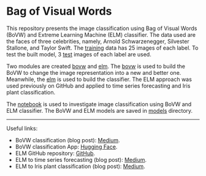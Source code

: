 # Bag of Visual Words

This repository presents the image classification using Bag of Visual Words (BoVW) and Extreme Learning Machine (ELM) classifier. The data used are the faces of three celebrities, namely, Arnold Schwarzenegger, Silvester Stallone, and Taylor Swift. The [training](data/training/) data has 25 images of each label. To test the built model, 3 [test](data/test/) images of each label are used.

Two modules are created [bovw](src/bovw/) and [elm](src/elm/). The [bovw](src/bovw/) is used to build the BoVW to change the image representation into a new and better one. Meanwhile, the [elm](src/elm/) is used to build the classifier. The ELM approach was used previously on GitHub and applied to time series forecasting and Iris plant classification.

The [notebook](notebooks/bovw-classification.ipynb) is used to investigate image classification using BoVW and ELM classifier. The BoVW and ELM models are saved in [models](models/) directory.

---
Useful links:
- BoVW classification (blog post): [Medium](https://rlrocha.medium.com/bag-of-visual-words-applied-to-image-classification-64a7de0b6369).
- BoVW classification App: [Hugging Face](https://huggingface.co/spaces/rlrocha/bovw-classification).
- ELM GitHub repository: [GitHub](https://github.com/rlrocha/elm).
- ELM to time series forecasting (blog post): [Medium](https://rlrocha.medium.com/time-series-forecasting-through-extreme-learning-machine-b6fa5917ebbb).
- ELM to Iris plant classification (blog post): [Medium](https://rlrocha.medium.com/extreme-learning-machine-to-multiclass-classification-cf9d4fe34b40).